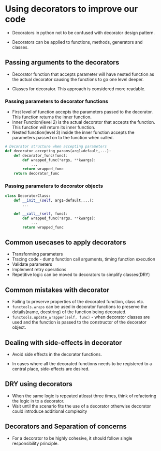 # Using decorators to improve our code

* Decorators in python not to be confused with decorator design pattern.

* Decorators can be applied to functions, methods, generators and classes.

## Passing arguments to the decorators

* Decorator function that accepts parameter will have nested function as the actual decorator causing the functions to go one level deeper.

* Classes for decorator. This approach is considered more readable.

### Passing parameters to decorator functions

* First level of function accepts the parameters passed to the decorator. This function returns the inner function.
* Inner Function(level 2) is the actual decorator that accepts the function. This function will return its inner function.
* Nested function(level 3) inside the inner function accepts the parameters passed on to the function when called.

```Python
# Decorator structure when accepting parameters
def decorator_accepting_params(arg1=default,...):
    def decorator_func(func):
        def wrapped_func(*args, **kwargs):
            ...
        return wrapped_func
    return decorator_func
```

### Passing parameters to decorator objects

```Python
class DecoratorClass:
    def __init__(self, arg1=default,...):
        ...

    def __call__(self, func):
        def wrapped_func(*args, **kwargs):
            ...
        return wrapped_func
```

## Common usecases to apply decorators

* Transforming parameters
* Tracing code - dump function call arguments, timing function execution
* Validate parameters
* Implement retry operations
* Repetitive logic can be moved to decorators to simplify classes(DRY)

## Common mistakes with decorator

* Failing to preserve properties of the decorated function, class etc.
* `functools.wraps` can be used in decorator functions to preserve the details(name, docstring) of the function being decorated.
* `functools.update_wrapper(self, func)` - when decorator classes are used and the function is passed to the constructor of the decorator object.

## Dealing with side-effects in decorator

* Avoid side effects in the decorator functions.

* In cases where all the decorated functions needs to be registered to a central place, side-effects are desired.

## DRY using decorators

* When the same logic is repeated atleast three times, think of refactoring the logic in to a decorator.
* Wait until the scenario fits the use of a decorator otherwise decorator could introduce additional complexity

## Decorators and Separation of concerns

* For a decorator to be highly cohesive, it should follow single responsibility principle.
